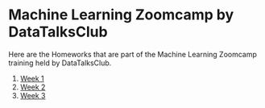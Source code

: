 # Machine Learning Zoomcamp by DataTalksClub
Here are the Homeworks that are part of the  Machine Learning Zoomcamp training held by DataTalksClub.
1. [Week 1](https://github.com/madityarafip/My-Machine-Learning/tree/main/Machine%20Learning%20Zoomcamp/Homework%20Week%201)
2. [Week 2](https://github.com/madityarafip/My-Machine-Learning/tree/main/Machine%20Learning%20Zoomcamp/Homework%20Week%202)
3. [Week 3](https://github.com/madityarafip/My-Machine-Learning/tree/main/Machine%20Learning%20Zoomcamp/Homework%20Week%203)
